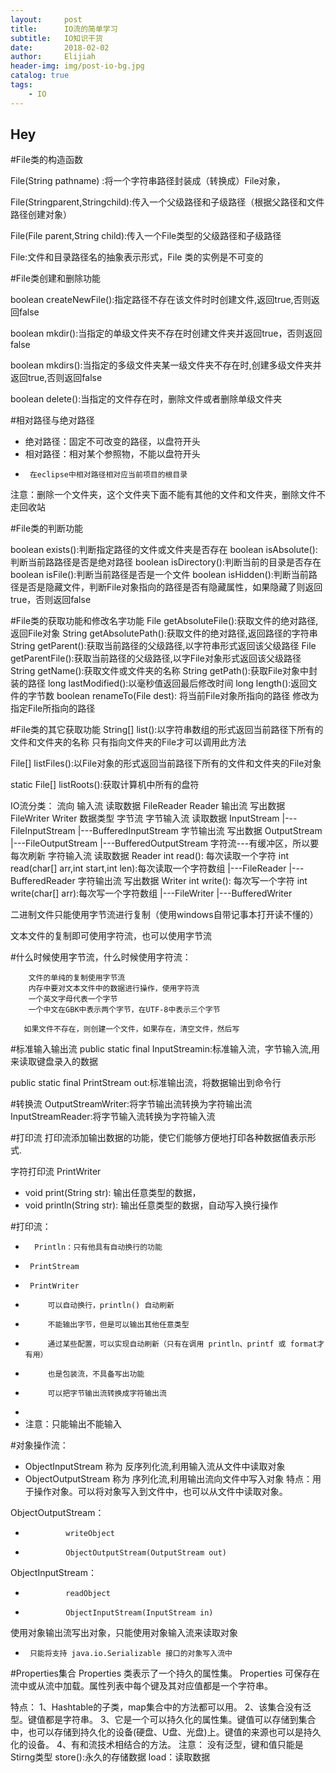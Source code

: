 ```yaml
---
layout:     post                    
title:      IO流的简单学习              
subtitle:   IO知识干货
date:       2018-02-02              
author:     Elijiah                    
header-img: img/post-io-bg.jpg   
catalog: true                       
tags:                               
    - IO
---
```


## Hey
#File类的构造函数

 File(String pathname) :将一个字符串路径封装成（转换成）File对象，

 File(Stringparent,Stringchild):传入一个父级路径和子级路径（根据父路径和文件路径创建对象）

 File(File parent,String child):传入一个File类型的父级路径和子级路径

 File:文件和目录路径名的抽象表示形式，File 类的实例是不可变的

#File类创建和删除功能

boolean createNewFile():指定路径不存在该文件时时创建文件,返回true,否则返回false

boolean mkdir():当指定的单级文件夹不存在时创建文件夹并返回true，否则返回false 

boolean mkdirs():当指定的多级文件夹某一级文件夹不存在时,创建多级文件夹并返回true,否则返回false

boolean delete():当指定的文件存在时，删除文件或者删除单级文件夹

#相对路径与绝对路径
 *  绝对路径：固定不可改变的路径，以盘符开头
 *  相对路径：相对某个参照物，不能以盘符开头
 *      在eclipse中相对路径相对应当前项目的根目录
注意：删除一个文件夹，这个文件夹下面不能有其他的文件和文件夹，删除文件不走回收站

#File类的判断功能

  boolean exists():判断指定路径的文件或文件夹是否存在
  boolean isAbsolute():判断当前路路径是否是绝对路径
  boolean isDirectory():判断当前的目录是否存在
  boolean isFile():判断当前路径是否是一个文件
  boolean isHidden():判断当前路径是否是隐藏文件，判断File对象指向的路径是否有隐藏属性，如果隐藏了则返回true，否则返回false

#File类的获取功能和修改名字功能
  File getAbsoluteFile():获取文件的绝对路径,返回File对象
  String getAbsolutePath():获取文件的绝对路径,返回路径的字符串
  String getParent():获取当前路径的父级路径,以字符串形式返回该父级路径
  File getParentFile():获取当前路径的父级路径,以字File对象形式返回该父级路径
  String getName():获取文件或文件夹的名称
  String getPath():获取File对象中封装的路径
  long lastModified():以毫秒值返回最后修改时间
  long length():返回文件的字节数
  boolean renameTo(File dest): 将当前File对象所指向的路径 修改为 指定File所指向的路径

#File类的其它获取功能
String[] list():以字符串数组的形式返回当前路径下所有的文件和文件夹的名称
只有指向文件夹的File才可以调用此方法

File[] listFiles():以File对象的形式返回当前路径下所有的文件和文件夹的File对象

static File[] listRoots():获取计算机中所有的盘符


 IO流分类：
    流向
       输入流     读取数据       FileReader    Reader
       输出流     写出数据         FileWriter     Writer
     数据类型
          字节流 
                字节输入流   读取数据     InputStream
                                              |---FileInputStream
                       				          |---BufferedInputStream
                 字节输出流   写出数据     OutputStream
                                              |---FileOutputStream
                       				          |---BufferedOutputStream
           字符流---有缓冲区，所以要每次刷新
                  字符输入流  读取数据      Reader 
      	int read():  每次读取一个字符
        int read(char[] arr,int start,int len):每次读取一个字符数组
                                              |---FileReader
                       				          |---BufferedReader
                字符输出流  写出数据      Writer
        int write():  每次写一个字符
        int write(char[] arr):每次写一个字符数组
                                              |---FileWriter
                       				          |---BufferedWriter

二进制文件只能使用字节流进行复制（使用windows自带记事本打开读不懂的）

 文本文件的复制即可使用字符流，也可以使用字节流

#什么时候使用字节流，什么时候使用字符流：

        文件的单纯的复制使用字节流        
        内存中要对文本文件中的数据进行操作，使用字符流
        一个英文字母代表一个字节
        一个中文在GBK中表示两个字节，在UTF-8中表示三个字节

       如果文件不存在，则创建一个文件，如果存在，清空文件，然后写

#标准输入输出流
  public static final InputStreamin:标准输入流，字节输入流,用来读取键盘录入的数据

  public static final PrintStream out:标准输出流，将数据输出到命令行

#转换流
    OutputStreamWriter:将字节输出流转换为字符输出流 
    InputStreamReader:将字节输入流转换为字符输入流

#打印流
打印流添加输出数据的功能，使它们能够方便地打印各种数据值表示形式.

字符打印流    PrintWriter

   * void print(String str): 输出任意类型的数据，
   * void println(String str): 输出任意类型的数据，自动写入换行操作

#打印流：
 *       Println：只有他具有自动换行的功能
 *      PrintStream
 *      PrintWriter
 *          可以自动换行，println() 自动刷新
 *          不能输出字节，但是可以输出其他任意类型
 *          通过某些配置，可以实现自动刷新（只有在调用 println、printf 或 format才有用）
 *          也是包装流，不具备写出功能
 *          可以把字节输出流转换成字符输出流
 *
 * 注意：只能输出不能输入

#对象操作流：
* ObjectInputStream 称为 反序列化流,利用输入流从文件中读取对象
* ObjectOutputStream 称为 序列化流,利用输出流向文件中写入对象
特点：用于操作对象。可以将对象写入到文件中，也可以从文件中读取对象。

ObjectOutputStream：
 *              writeObject
 *              ObjectOutputStream(OutputStream out)

ObjectInputStream：
 *              readObject
 *              ObjectInputStream(InputStream in)
使用对象输出流写出对象，只能使用对象输入流来读取对象
 *      只能将支持 java.io.Serializable 接口的对象写入流中

#Properties集合
Properties 类表示了一个持久的属性集。
Properties 可保存在流中或从流中加载。属性列表中每个键及其对应值都是一个字符串。

特点：
1、Hashtable的子类，map集合中的方法都可以用。
2、该集合没有泛型。键值都是字符串。
3、它是一个可以持久化的属性集。键值可以存储到集合中，也可以存储到持久化的设备(硬盘、U盘、光盘)上。键值的来源也可以是持久化的设备。
4、有和流技术相结合的方法。
注意：
没有泛型，键和值只能是Stirng类型
store():永久的存储数据
load：读取数据
